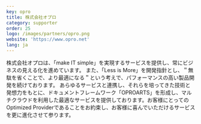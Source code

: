 ```yaml
---
key: opro
title: 株式会社オプロ
category: supporter
order: 25
logo: /images/partners/opro.png
website: 'https://www.opro.net'
lang: ja
---
```

株式会社オプロは、「make IT simple」を実現するサービスを提供し、常にビジネスの見える化を進めています。
また、「Less is More」を開発指針とし、＂無駄を省くことで、より最適になる＂という考えで、パフォーマンスの高い製品開発を続けております。
あらゆるサービスと連携し、それらを培ってきた技術と発想力をもとに、ドキュメントフレームワーク「OPROARTS」を形成し、マルチクラウドを利用した最適なサービスを提供しております。お客様にとってのOptimized Providerであることをお約束し、お客様に喜んでいただけるサービスを更に進化させて参ります。